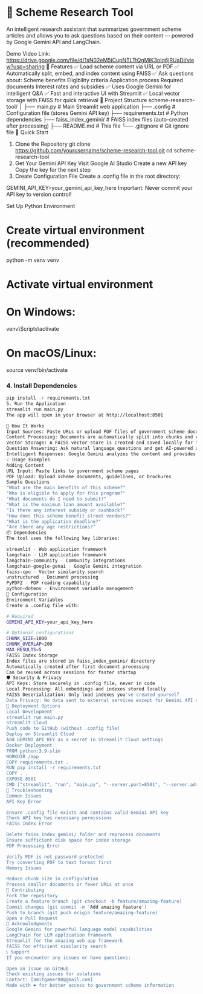 # 📘 Scheme Research Tool

An intelligent research assistant that summarizes government scheme articles and allows you to ask questions based on their content — powered by Google Gemini API and LangChain.

Demo Video Link: https://drive.google.com/file/d/1sN02eM5iCupNTLTtQgMiK3oIq6jRUaDi/view?usp=sharing
🔧 Features
✅ Load scheme content via URL or PDF
✅ Automatically split, embed, and index content using FAISS
✅ Ask questions about:
Scheme benefits
Eligibility criteria
Application process
Required documents
Interest rates and subsidies
✅ Uses Google Gemini for intelligent Q&A
✅ Fast and interactive UI with Streamlit
✅ Local vector storage with FAISS for quick retrieval
📁 Project Structure
scheme-research-tool/
│
├── main.py                 # Main Streamlit web application
├── .config                 # Configuration file (stores Gemini API key)
├── requirements.txt        # Python dependencies
├── faiss_index_gemini/     # FAISS index files (auto-created after processing)
├── README.md              # This file
└── .gitignore             # Git ignore file
🚀 Quick Start
1. Clone the Repository
git clone https://github.com/yourusername/scheme-research-tool.git
cd scheme-research-tool
2. Get Your Gemini API Key
Visit Google AI Studio
Create a new API key
Copy the key for the next step
3. Create Configuration File
Create a .config file in the root directory:

GEMINI_API_KEY=your_gemini_api_key_here
Important: Never commit your API key to version control!

Set Up Python Environment
# Create virtual environment (recommended)
python -m venv venv

# Activate virtual environment
# On Windows:
venv\Scripts\activate
# On macOS/Linux:
source venv/bin/activate

### 4. Install Dependencies

```bash
pip install -r requirements.txt
5. Run the Application
streamlit run main.py
The app will open in your browser at http://localhost:8501

🧠 How It Works
Input Sources: Paste URLs or upload PDF files of government scheme documents
Content Processing: Documents are automatically split into chunks and converted into embeddings
Vector Storage: A FAISS vector store is created and saved locally for fast retrieval
Question Answering: Ask natural language questions and get AI-powered answers
Intelligent Responses: Google Gemini analyzes the content and provides accurate, contextual answers
💡 Usage Examples
Adding Content
URL Input: Paste links to government scheme pages
PDF Upload: Upload scheme documents, guidelines, or brochures
Sample Questions
"What are the main benefits of this scheme?"
"Who is eligible to apply for this program?"
"What documents do I need to submit?"
"What is the maximum loan amount available?"
"Is there any interest subsidy or cashback?"
"How does this scheme benefit street vendors?"
"What is the application deadline?"
"Are there any age restrictions?"
📦 Dependencies
The tool uses the following key libraries:

streamlit - Web application framework
langchain - LLM application framework
langchain-community - Community integrations
langchain-google-genai - Google Gemini integration
faiss-cpu - Vector similarity search
unstructured - Document processing
PyPDF2 - PDF reading capability
python-dotenv - Environment variable management
🔧 Configuration
Environment Variables
Create a .config file with:

# Required
GEMINI_API_KEY=your_api_key_here

# Optional configurations
CHUNK_SIZE=1000
CHUNK_OVERLAP=200
MAX_RESULTS=5
FAISS Index Storage
Index files are stored in faiss_index_gemini/ directory
Automatically created after first document processing
Can be reused across sessions for faster startup
🛡️ Security & Privacy
API Keys: Store securely in .config file, never in code
Local Processing: All embeddings and indexes stored locally
FAISS Deserialization: Only load indexes you've created yourself
Data Privacy: No data sent to external services except for Gemini API calls
🚀 Deployment Options
Local Development
streamlit run main.py
Streamlit Cloud
Push code to GitHub (without .config file)
Deploy on Streamlit Cloud
Add GEMINI_API_KEY as a secret in Streamlit Cloud settings
Docker Deployment
FROM python:3.9-slim
WORKDIR /app
COPY requirements.txt .
RUN pip install -r requirements.txt
COPY . .
EXPOSE 8501
CMD ["streamlit", "run", "main.py", "--server.port=8501", "--server.address=0.0.0.0"]
🐛 Troubleshooting
Common Issues
API Key Error

Ensure .config file exists and contains valid Gemini API key
Check API key has necessary permissions
FAISS Index Error

Delete faiss_index_gemini/ folder and reprocess documents
Ensure sufficient disk space for index storage
PDF Processing Error

Verify PDF is not password-protected
Try converting PDF to text format first
Memory Issues

Reduce chunk size in configuration
Process smaller documents or fewer URLs at once
🤝 Contributing
Fork the repository
Create a feature branch (git checkout -b feature/amazing-feature)
Commit changes (git commit -m 'Add amazing feature')
Push to branch (git push origin feature/amazing-feature)
Open a Pull Request
🙏 Acknowledgments
Google Gemini for powerful language model capabilities
LangChain for LLM application framework
Streamlit for the amazing web app framework
FAISS for efficient similarity search
📞 Support
If you encounter any issues or have questions:

Open an issue on GitHub
Check existing issues for solutions
Contact: [amitgamer80@gmail.com]
Made with ❤️ for better access to government scheme information
